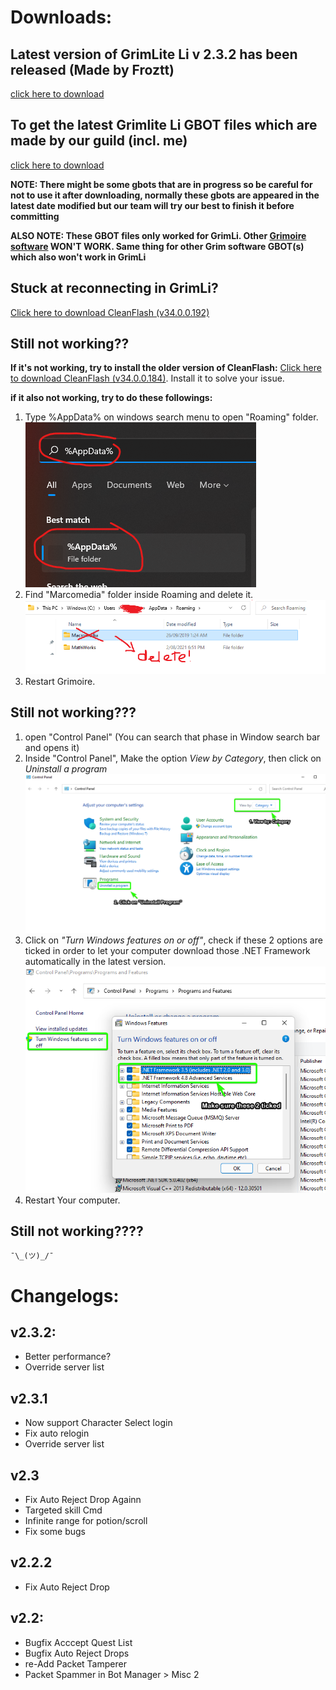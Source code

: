 # Downloads:
## Latest version of GrimLite Li v 2.3.2 has been released (Made by Froztt)
[click here to download](https://github.com/nicknggt/Grimlite-Li-GBOT/releases/download/v2.3.2/Grimlite.Li.2.3_Plugins_included.zip)

## To get the latest Grimlite Li GBOT files  which are made by our guild (incl. me) 
[click here to download](https://github.com/nicknggt/Grimlite-Li-GBOT/archive/refs/heads/main.zip)

**NOTE: There might be some gbots that are in progress so be careful for not to use it after downloading, normally these gbots are appeared in the latest date modified but our team will try our best to finish it before committing**

**ALSO NOTE: These GBOT files only worked for GrimLi. Other [Grimoire software](https://auqw.tk/) WON'T WORK. Same thing for other Grim software GBOT(s) which also won't work in GrimLi**

## Stuck at reconnecting in GrimLi?
[Click here to download CleanFlash (v34.0.0.192)](https://github.com/nicknggt/Grimlite-Li-GBOT/releases/download/CleanFlash_34.0.0.192/Flash.Player-20211207T081507Z-001.zip)

## Still not working??
**If it's not working, try to install the older version of CleanFlash:**
[Click here to download CleanFlash (v34.0.0.184)](https://github.com/nicknggt/Grimlite-Li-GBOT/releases/download/CleanFlash_34.0.0.184/CleanFlash_34.0.0.184_Installer.rar). Install it to solve your issue.

**if it also not working, try to do these followings:**
1. Type %AppData% on windows search menu to open "Roaming" folder.
![step_1_tutorial](./stuck_at_connecting_tutorial/step_1.png)
2. Find "Marcomedia" folder inside Roaming and delete it.
![step_2_tutorial](./stuck_at_connecting_tutorial/step_2.png)
3. Restart Grimoire.

## Still not working???
1. open "Control Panel" (You can search that phase in Window search bar and opens it)
2. Inside "Control Panel", Make the option *View by Category*, then click on *Uninstall a program*
![s1_c_panel](./stuck_at_connecting_tutorial/C_Panel_s1.png)
3. Click on *"Turn Windows features on or off"*, check if these 2 options are ticked in order to let your computer download those .NET Framework automatically in the latest version.
![s2_c_panel](./stuck_at_connecting_tutorial/C_Panel_s2.png)
4. Restart Your computer.

## Still not working????
`¯\_(ツ)_/¯`



# Changelogs:
## v2.3.2:
- Better performance?
- Override server list

## v2.3.1
- Now support Character Select login
- Fix auto relogin 
- Override server list

## v2.3
- Fix Auto Reject Drop Againn
- Targeted skill Cmd 
- Infinite range for potion/scroll
- Fix some bugs

## v2.2.2
- Fix Auto Reject Drop

## v2.2:
- Bugfix Acccept Quest List
- Bugfix Auto Reject Drops
- re-Add Packet Tamperer
- Packet Spammer in Bot Manager > Misc 2